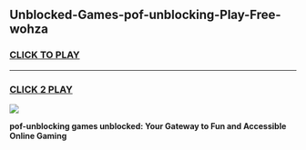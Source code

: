 
## Unblocked-Games-pof-unblocking-Play-Free-wohza
<h3>
<a href="https://premium76.site?title=pof-unblocking&ref=18A1">CLICK TO PLAY</a></h3>
<hr>

<h3>
<a href="https://premium76.site?title=pof-unblocking&ref=18A1">CLICK 2 PLAY</a>
  
</h3>

<a href="https://premium76.site?title=pof-unblocking&ref=18A1"><img src="https://clearcache.store/games.png"></a>


**pof-unblocking games unblocked: Your Gateway to Fun and Accessible Online Gaming**
